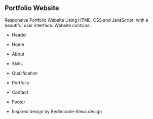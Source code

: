 ## Portfolio Website

Responsive Portfolio Website Using HTML, CSS and JavaScript, with a beautiful user interface. 
Website contains: 
- Header 
- Home
- About
- Skills
- Qualification
- Portfolio
- Contact
- Footer 

- Inspired design by Bedimcode-Alexa design 
